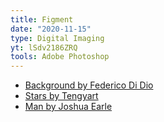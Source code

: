 ```yaml
---
title: Figment
date: "2020-11-15"
type: Digital Imaging
yt: lSdv2186ZRQ
tools: Adobe Photoshop
---
```


- [Background by Federico Di Dio](https://unsplash.com/photos/QI6DitsEmsI)
- [Stars by Tengyart](https://unsplash.com/photos/1JBVJMpCXBY)
- [Man by Joshua Earle](https://unsplash.com/photos/-87JyMb9ZfU)
